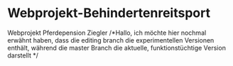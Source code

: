 # Webprojekt-Behindertenreitsport
Webprojekt Pferdepension Ziegler
/*Hallo, ich möchte hier nochmal erwähnt haben, dass die editing branch die experimentellen Versionen enthält,
während die master Branch die aktuelle, funktionstüchtige Version darstellt */
